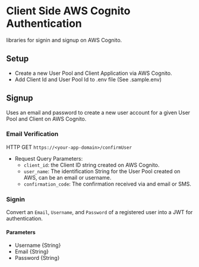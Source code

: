 # Client Side AWS Cognito Authentication

libraries for signin and signup on AWS Cognito.

## Setup

* Create a new User Pool and Client Application via AWS Cognito.
* Add Client Id and User Pool Id to .env file (See .sample.env)

## Signup

Uses an email and password to create a new user account for a given User Pool and Client on AWS Cognito.

### Email Verification

HTTP GET `https://<your-app-domain>/confirmUser`

* Request Query Parameters:
  * `client_id`: the Client ID string created on AWS Cognito.
  * `user_name`: The identification String for the User Pool created on AWS, can be an email or username.
  * `confirmation_code`: The confirmation received via and email or SMS.

### Signin

Convert an `Email`, `Username`, and `Password` of a registered user into a JWT for authentication.

#### Parameters

* Username {String}
* Email {String}
* Password {String}
